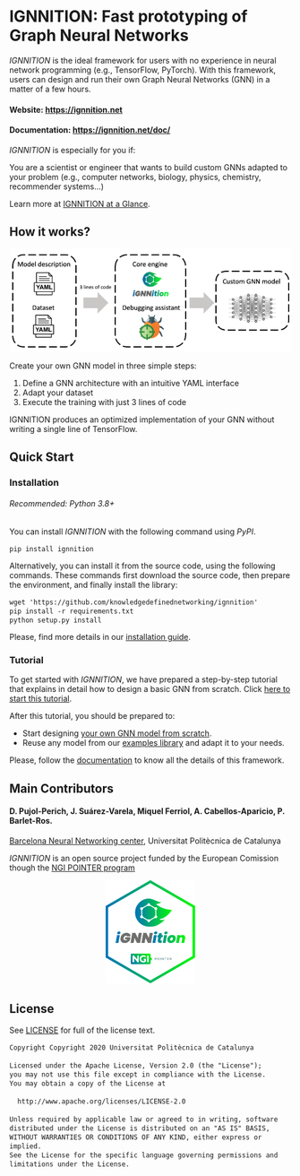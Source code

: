 # IGNNITION: Fast prototyping of Graph Neural Networks

*IGNNITION* is the ideal framework for users with no experience in neural network programming (e.g., TensorFlow, PyTorch). With this framework, users can design and run their own Graph Neural Networks (GNN) in a matter of a few hours.

#### Website: https://ignnition.net
#### Documentation: https://ignnition.net/doc/

*IGNNITION* is especially for you if:

You are a scientist or engineer that wants to build custom GNNs adapted to your problem (e.g., computer networks, biology, physics, chemistry, recommender systems…)

Learn more at [IGNNITION at a Glance](https://ignnition.net/doc/ignnition_at_glance/).

 ## How it works?
 <p align="center"> 
  <img src="/assets/workflow.png" width="700" alt>
</p>

Create your own GNN model in three simple steps:

1. Define a GNN architecture with an intuitive YAML interface
1. Adapt your dataset
1. Execute the training with just 3 lines of code

IGNNITION produces an optimized implementation of your GNN without writing a single line of TensorFlow.

## Quick Start
### Installation
###### Recommended: Python 3.8+

You can install *IGNNITION* with the following command using *PyPI*.
```
pip install ignnition
```
Alternatively, you can install it from the source code, using the following commands. These commands first download the source code, then prepare the environment, and finally install the library:
```
wget 'https://github.com/knowledgedefinednetworking/ignnition'
pip install -r requirements.txt
python setup.py install
```
Please, find more details in our [installation guide](https://ignnition.net/doc/installation/).

### Tutorial
To get started with *IGNNITION*, we have prepared a step-by-step tutorial that explains in detail how to design a basic GNN from scratch.
Click [here to start this tutorial](https://ignnition.net/doc/quick_tutorial/).

After this tutorial, you should be prepared to:
- Start designing [your own GNN model from scratch](https://ignnition.net/doc/intro/).
- Reuse any model from our [examples library](https://ignnition.net/doc/examples/) and adapt it to your needs.

Please, follow the [documentation](https://ignnition.net/doc/) to know all the details of this framework.

## Main Contributors
#### D. Pujol-Perich, J. Suárez-Varela, Miquel Ferriol, A. Cabellos-Aparicio, P. Barlet-Ros.

[Barcelona Neural Networking center](https://bnn.upc.edu/), Universitat Politècnica de Catalunya

*IGNNITION* is an open source project funded by the European Comission though the [NGI POINTER program](https://www.ngi.eu/ngi-projects/ngi-pointer/)
 <p align="center"> 
  <img src="/assets/ngi_sticker.png" width="160" alt>
</p>

## License
See [LICENSE](LICENSE) for full of the license text.


```
Copyright Copyright 2020 Universitat Politècnica de Catalunya

Licensed under the Apache License, Version 2.0 (the "License");
you may not use this file except in compliance with the License.
You may obtain a copy of the License at

  http://www.apache.org/licenses/LICENSE-2.0

Unless required by applicable law or agreed to in writing, software
distributed under the License is distributed on an "AS IS" BASIS,
WITHOUT WARRANTIES OR CONDITIONS OF ANY KIND, either express or implied.
See the License for the specific language governing permissions and
limitations under the License.
```
